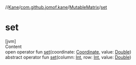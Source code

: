 //[Kane](../../index.md)/[com.github.jomof.kane](../index.md)/[MutableMatrix](index.md)/[set](set.md)



# set  
[jvm]  
Content  
open operator fun [set](set.md)(coordinate: [Coordinate](../-coordinate/index.md), value: [Double](https://kotlinlang.org/api/latest/jvm/stdlib/kotlin/-double/index.html))  
abstract operator fun [set](set.md)(column: [Int](https://kotlinlang.org/api/latest/jvm/stdlib/kotlin/-int/index.html), row: [Int](https://kotlinlang.org/api/latest/jvm/stdlib/kotlin/-int/index.html), value: [Double](https://kotlinlang.org/api/latest/jvm/stdlib/kotlin/-double/index.html))  



